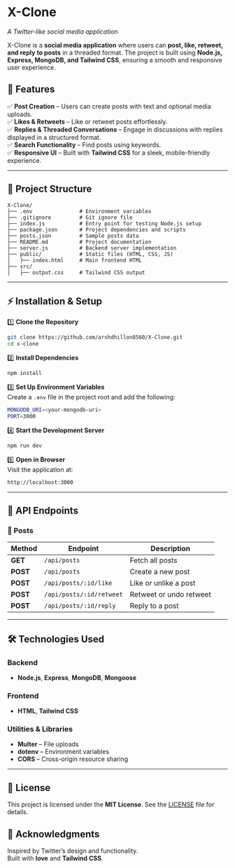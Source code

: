 # X-Clone

*A Twitter-like social media application*

X-Clone is a **social media application** where users can **post, like, retweet, and reply to posts** in a threaded format. The project is built using **Node.js, Express, MongoDB, and Tailwind CSS**, ensuring a smooth and responsive user experience.

## 🚀 Features

✅ **Post Creation** – Users can create posts with text and optional media uploads.  
✅ **Likes & Retweets** – Like or retweet posts effortlessly.  
✅ **Replies & Threaded Conversations** – Engage in discussions with replies displayed in a structured format.  
✅ **Search Functionality** – Find posts using keywords.  
✅ **Responsive UI** – Built with **Tailwind CSS** for a sleek, mobile-friendly experience.  

---

## 📁 Project Structure

```
X-Clone/
├── .env               # Environment variables
├── .gitignore         # Git ignore file
├── index.js           # Entry point for testing Node.js setup
├── package.json       # Project dependencies and scripts
├── posts.json         # Sample posts data
├── README.md          # Project documentation
├── server.js          # Backend server implementation
├── public/            # Static files (HTML, CSS, JS)
│   ├── index.html     # Main frontend HTML
├── src/
│   ├── output.css     # Tailwind CSS output
```

---

## ⚡ Installation & Setup

1️⃣ **Clone the Repository**  
```bash
git clone https://github.com/arshdhillon8560/X-Clone.git
cd x-clone
```

2️⃣ **Install Dependencies**  
```bash
npm install
```

3️⃣ **Set Up Environment Variables**  
Create a `.env` file in the project root and add the following:  
```bash
MONGODB_URI=<your-mongodb-uri>
PORT=3000
```

4️⃣ **Start the Development Server**  
```bash
npm run dev
```

5️⃣ **Open in Browser**  
Visit the application at:  
```bash
http://localhost:3000
```

---

## 🔗 API Endpoints

### 📌 Posts

| Method | Endpoint | Description |
|--------|---------|-------------|
| **GET** | `/api/posts` | Fetch all posts |
| **POST** | `/api/posts` | Create a new post |
| **POST** | `/api/posts/:id/like` | Like or unlike a post |
| **POST** | `/api/posts/:id/retweet` | Retweet or undo retweet |
| **POST** | `/api/posts/:id/reply` | Reply to a post |

---

## 🛠 Technologies Used

### **Backend**  
- **Node.js**, **Express**, **MongoDB**, **Mongoose**  

### **Frontend**  
- **HTML**, **Tailwind CSS**  

### **Utilities & Libraries**  
- **Multer** – File uploads  
- **dotenv** – Environment variables  
- **CORS** – Cross-origin resource sharing  

---

## 📜 License
This project is licensed under the **MIT License**. See the [LICENSE](LICENSE) file for details.

## 💙 Acknowledgments
Inspired by Twitter’s design and functionality.  
Built with **love** and **Tailwind CSS**.  
